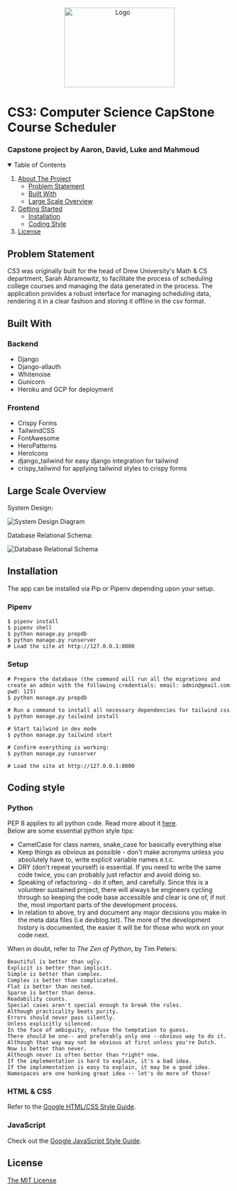 <br />
<p align="center">
  <a href="https://github.com/DrewUniversityCS/CS3">
    <img src="https://github.com/DrewUniversityCS/CS3/blob/main/static/images/cs3_text_logo.svg" alt="Logo" width="249" height="180">
  </a>
</p> 

# CS3: Computer Science CapStone Course Scheduler
### Capstone project by Aaron, David, Luke and Mahmoud

<details open="open">
  <summary>Table of Contents</summary>
  <ol>
    <li>
      <a href="#about-the-project">About The Project</a>
      <ul>
        <li><a href="#problem-statement">Problem Statement</a></li>
      </ul>
      <ul>
        <li><a href="#built-with">Built With</a></li>
      </ul>
       <ul>
        <li><a href="#large-scale-overview">Large Scale Overview</a></li>
      </ul>
    </li>
    <li>
      <a href="#getting-started">Getting Started</a>
      <ul>
        <li><a href="#installation">Installation</a></li>
      </ul>
      <ul>
        <li><a href="#coding-style">Coding Style</a></li>
      </ul>
    </li>
    <li><a href="#license">License</a></li>
  </ol>
</details>

## Problem Statement

CS3 was originally built for the head of Drew University's Math & CS department, Sarah Abramowitz, to facilitate the process of scheduling college courses and managing the data generated in the process. The application provides a robust interface for managing scheduling data, rendering it in a clear fashion and storing it offline in the csv format.

## Built With

### Backend
- Django
- Django-allauth
- Whitenoise
- Gunicorn
- Heroku and GCP for deployment

### Frontend
- Crispy Forms
- TailwindCSS
- FontAwesome
- HeroPatterns
- HeroIcons
- django_tailwind for easy django integration for tailwind
- crispy_tailwind for applying tailwind styles to crispy forms

## Large Scale Overview

System Design:

![System Design Diagram](https://github.com/DrewUniversityCS/CS3/blob/main/documentation_diagrams/SystemDesign.png)

Database Relational Schema:

![Database Relational Schema](https://github.com/DrewUniversityCS/CS3/blob/main/documentation_diagrams/relational_schema_final.png)

## Installation
The app can be installed via Pip or Pipenv depending upon your setup.

### Pipenv

```
$ pipenv install
$ pipenv shell
$ python manage.py prepdb
$ python manage.py runserver
# Load the site at http://127.0.0.1:8000
```

### Setup

```
# Prepare the database (the command will run all the migrations and create an admin with the following credentials: email: admin@gmail.com pwd: 123)
$ python manage.py prepdb

# Run a command to install all necessary dependencies for tailwind css
$ python manage.py tailwind install

# Start tailwind in dev mode
$ python manage.py tailwind start

# Confirm everything is working:
$ python manage.py runserver

# Load the site at http://127.0.0.1:8000
```

## Coding style

### Python

PEP 8 applies to all python code. Read more about it [here](https://www.python.org/dev/peps/pep-0008/).</br>
Below are some essential python style tips:</br>

- CamelCase for class names, snake_case for basically everything else </br>
- Keep things as obvious as possible - don't make acronyms unless you absolutely have to, write explicit variable names e.t.c.</br>
- DRY (don't repeat yourself) is essential. If you need to write the same code twice, you can probably just refactor and avoid doing so.</br>
- Speaking of refactoring - do it often, and carefully. Since this is a volunteer sustained project, there will always be engineers cycling through so keeping the code base accessible and clear is one of, if not the, most important parts of the development process.</br>
- In relation to above, try and document any major decisions you make in the meta data files (i.e devblog.txt). The more of the development history is documented, the easier it will be for those who work on your code next.

When in doubt, refer to *The Zen of Python*, by Tim Peters:
```
Beautiful is better than ugly.
Explicit is better than implicit.
Simple is better than complex.
Complex is better than complicated.
Flat is better than nested.
Sparse is better than dense.
Readability counts.
Special cases aren't special enough to break the rules.
Although practicality beats purity.
Errors should never pass silently.
Unless explicitly silenced.
In the face of ambiguity, refuse the temptation to guess.
There should be one-- and preferably only one --obvious way to do it.
Although that way may not be obvious at first unless you're Dutch.
Now is better than never.
Although never is often better than *right* now.
If the implementation is hard to explain, it's a bad idea.
If the implementation is easy to explain, it may be a good idea.
Namespaces are one honking great idea -- let's do more of those!
```

### HTML & CSS

Refer to the [Google HTML/CSS Style Guide](https://google.github.io/styleguide/htmlcssguide.html).

### JavaScript

Check out the [Google JavaScript Style Guide](https://google.github.io/styleguide/jsguide.html).

## License

[The MIT License](LICENSE)

